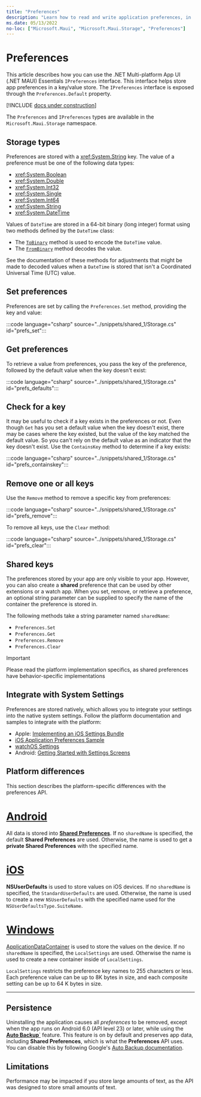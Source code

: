 ```yaml
---
title: "Preferences"
description: "Learn how to read and write application preferences, in .NET MAUI. The Preferences class can save and load application preferences in a key/value store."
ms.date: 05/13/2022
no-loc: ["Microsoft.Maui", "Microsoft.Maui.Storage", "Preferences"]
---
```


# Preferences

This article describes how you can use the .NET Multi-platform App UI (.NET MAUI) Essentials `IPreferences` interface. This interface helps store app preferences in a key/value store. The `IPreferences` interface is exposed through the `Preferences.Default` property.

[!INCLUDE [docs under construction](~/includes/preview-note.md)]

The `Preferences` and `IPreferences` types are available in the `Microsoft.Maui.Storage` namespace.

## Storage types

Preferences are stored with a <xref:System.String> key. The value of a preference must be one of the following data types:

- <xref:System.Boolean>
- <xref:System.Double>
- <xref:System.Int32>
- <xref:System.Single>
- <xref:System.Int64>
- <xref:System.String>
- <xref:System.DateTime>

Values of `DateTime` are stored in a 64-bit binary (long integer) format using two methods defined by the `DateTime` class:

- The [`ToBinary`](xref:System.DateTime.ToBinary) method is used to encode the `DateTime` value.
- The [`FromBinary`](xref:System.DateTime.FromBinary(System.Int64)) method decodes the value.

See the documentation of these methods for adjustments that might be made to decoded values when a `DateTime` is stored that isn't a Coordinated Universal Time (UTC) value.

## Set preferences

Preferences are set by calling the `Preferences.Set` method, providing the key and value:

:::code language="csharp" source="../snippets/shared_1/Storage.cs" id="prefs_set":::

## Get preferences

To retrieve a value from preferences, you pass the key of the preference, followed by the default value when the key doesn't exist:

:::code language="csharp" source="../snippets/shared_1/Storage.cs" id="prefs_defaults":::

## Check for a key

It may be useful to check if a key exists in the preferences or not. Even though `Get` has you set a default value when the key doesn't exist, there may be cases where the key existed, but the value of the key matched the default value. So you can't rely on the default value as an indicator that the key doesn't exist. Use the `ContainsKey` method to determine if a key exists:

:::code language="csharp" source="../snippets/shared_1/Storage.cs" id="prefs_containskey":::

## Remove one or all keys

Use the `Remove` method to remove a specific key from preferences:

:::code language="csharp" source="../snippets/shared_1/Storage.cs" id="prefs_remove":::

To remove all keys, use the `Clear` method:

:::code language="csharp" source="../snippets/shared_1/Storage.cs" id="prefs_clear":::

## Shared keys

<!-- TODO: What is the difference between an extension and a different app? -->
The preferences stored by your app are only visible to your app. However, you can also create a **shared** preference that can be used by other extensions or a watch app. When you set, remove, or retrieve a preference, an optional string parameter can be supplied to specify the name of the container the preference is stored in.

The following methods take a string parameter named `sharedName`:

- `Preferences.Set`
- `Preferences.Get`
- `Preferences.Remove`
- `Preferences.Clear`

> [!IMPORTANT]
> Please read the platform implementation specifics, as shared preferences have behavior-specific implementations

## Integrate with System Settings

Preferences are stored natively, which allows you to integrate your settings into the native system settings. Follow the platform documentation and samples to integrate with the platform:

- Apple: [Implementing an iOS Settings Bundle](https://developer.apple.com/library/content/documentation/Cocoa/Conceptual/UserDefaults/Preferences/Preferences.html)
- [iOS Application Preferences Sample](/samples/xamarin/ios-samples/appprefs/)
- [watchOS Settings](https://developer.xamarin.com/guides/ios/watch/working-with/settings/)
- Android: [Getting Started with Settings Screens](https://developer.android.com/guide/topics/ui/settings.html)

## Platform differences

This section describes the platform-specific differences with the preferences API.

<!-- markdownlint-disable MD025 -->
# [Android](#tab/android)

All data is stored into [**Shared Preferences**](https://developer.android.com/training/data-storage/shared-preferences.html). If no `sharedName` is specified, the default **Shared Preferences** are used. Otherwise, the name is used to get a **private Shared Preferences** with the specified name.

# [iOS](#tab/ios)

**NSUserDefaults** <!-- TODO link (../ios/app-fundamentals/user-defaults.md) --> is used to store values on iOS devices. If no `sharedName` is specified, the `StandardUserDefaults` are used. Otherwise, the name is used to create a new `NSUserDefaults` with the specified name used for the `NSUserDefaultsType.SuiteName`.

# [Windows](#tab/windows)

[ApplicationDataContainer](/uwp/api/windows.storage.applicationdatacontainer) is used to store the values on the device. If no `sharedName` is specified, the `LocalSettings` are used. Otherwise the name is used to create a new container inside of `LocalSettings`.

<!-- TODO: This makes no sense to me. the way the word setting was used here didn't make sense. I edited this to try and make sense of it but I suspect I'm wrong! -->
`LocalSettings` restricts the preference key names to 255 characters or less. Each preference value can be up to 8K bytes in size, and each composite setting can be up to 64 K bytes in size.

-----
<!-- markdownlint-enable MD025 -->

## Persistence

Uninstalling the application causes all _preferences_ to be removed, except when the app runs on Android 6.0 (API level 23) or later, while using the [**Auto Backup**`](https://developer.android.com/guide/topics/data/autobackup) feature. This feature is on by default and preserves app data, including **Shared Preferences**, which is what the **Preferences** API uses. You can disable this by following Google's [Auto Backup documentation](https://developer.android.com/guide/topics/data/autobackup).

## Limitations

Performance may be impacted if you store large amounts of text, as the API was designed to store small amounts of text.
